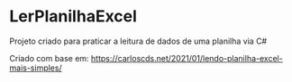 # LerPlanilhaExcel

Projeto criado para praticar a leitura de dados de uma planilha via C#

Criado com base em: https://carloscds.net/2021/01/lendo-planilha-excel-mais-simples/
